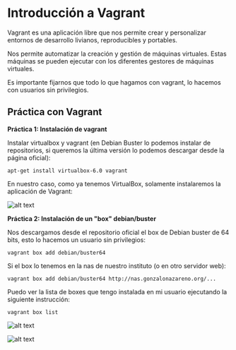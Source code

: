 # Introducción a Vagrant

Vagrant es una aplicación libre que nos permite crear y personalizar
entornos de desarrollo livianos, reproducibles y portables.

Nos permite automatizar la creación y gestión de máquinas virtuales. Estas 
máquinas se pueden ejecutar con los diferentes gestores de máquinas virtuales.

Es importante fijarnos que todo lo que hagamos con vagrant, lo hacemos con
usuarios sin privilegios.

## Práctica con Vagrant


**Práctica 1: Instalación de vagrant**

Instalar virtualbox y vagrant (en Debian Buster lo podemos instalar de 
repositorios, si queremos la última versión lo podemos descargar desde 
la página oficial):

```apt-get install virtualbox-6.0 vagrant```

En nuestro caso, como ya tenemos VirtualBox, solamente instalaremos la 
aplicación de Vagrant:

![alt text](https://github.com/ManuelLoraRoman/Prueba/blob/master/Imágenes/install-vagrant.png)


**Práctica 2: Instalación de un "box" debian/buster**

Nos descargamos desde el repositorio oficial el box de Debian buster 
de 64 bits, esto lo hacemos un usuario sin privilegios:

```vagrant box add debian/buster64```

Si el box lo tenemos en la nas de nuestro instituto (o en otro servidor web):

```vagrant box add debian/buster64 http://nas.gonzalonazareno.org/...```

Puedo ver la lista de boxes que tengo instalada en mi usuario ejecutando 
la siguiente instrucción:

```vagrant box list```

![alt text](https://github.com/ManuelLoraRoman/Prueba/blob/master/Imágenes/box-debian.png)

![alt text](https://github.com/ManuelLoraRoman/Prueba/blob/master/Imágenes/list-box.png)


